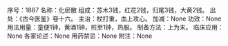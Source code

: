 序号：1887
名称：化瘀散
组成：苏木3钱，红花2钱，归尾3钱，大黄2钱。
出处：《古今医鉴》卷十六。
主治：杖打重，血上攻心。
加减：None
功效：None
用法用量：童便1钟，黄酒1钟，煎至1钟，热服。
制备方法：上为末。
临床应用：None
各家论述：None
用药禁忌：None
附注：None
